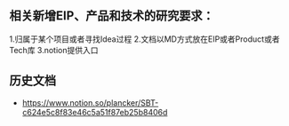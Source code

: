 
## 相关新增EIP、产品和技术的研究要求：
1.归属于某个项目或者寻找Idea过程
2.文档以MD方式放在EIP或者Product或者Tech库
3.notion提供入口

## 历史文档
+ https://www.notion.so/plancker/SBT-c624e5c8f83e46c5a51f87eb25b8406d
